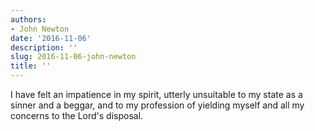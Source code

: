 ```yaml
---
authors:
- John Newton
date: '2016-11-06'
description: ''
slug: 2016-11-06-john-newton
title: ''
---
```

I have felt an impatience in my spirit, utterly unsuitable to my state as a sinner and a beggar, and to my profession of yielding myself and all my concerns to the Lord's disposal.



